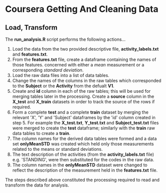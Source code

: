 # Coursera Getting And Cleaning Data

## Load, Transform

The **run_analysis.R** script performs the following actions...

1. Load the data from the two provided descriptive file, **activity_labels.txt** and **features.txt**.
2. From the **features.txt** file, create a dataframe containing the names of those features. 
concerned with either a _mean_ measurement or a corresponding _standard deviation_.
3. Load the raw data files into a list of data tables.
4. Change the names of the columns in the raw tables which corresponded to the **Subject** or 
the **Activity** from the defualt **V1**.
5. Create and **id** column in each of the raw tables; this will be used for merging tables later in the processing. Create a **source** column in the **X_test** and **X_train** datasets in order to 
track the source of the rows if required.
6. Form a complete **test** and a complete **train** dataset by merging the relevant 'X', 'Y' and 'Subject' dataframes by the 'id' column created in step 5.
For example the **X_test.txt**, **Y_test.txt** and **Subject_test.txt** files were merged to create the **test** dataframe; similarly with the **train** raw data tables to create a **train**.
7. The column names for the derived data tables were formed and a data set **onlyMeanSTD** was created which held only those measurements related to the means or standard deviations.
8. The text description of the activities (from the **activity_labels.txt** file) e.g. 'STANDING', were then substituted for the codes in the raw data.
9. The column names in the **onlyMeanSTD** dataset were changed to reflect the description of the measurement held in the **features.txt** file.

The steps described above constituted the processing required to read and transform the data for analysis.

